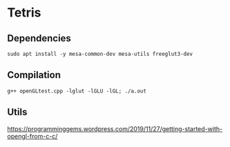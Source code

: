 # Tetris

## Dependencies 

```
sudo apt install -y mesa-common-dev mesa-utils freeglut3-dev 
```

## Compilation 

```
g++ openGLtest.cpp -lglut -lGLU -lGL; ./a.out
```


## Utils

https://programminggems.wordpress.com/2019/11/27/getting-started-with-opengl-from-c-c/